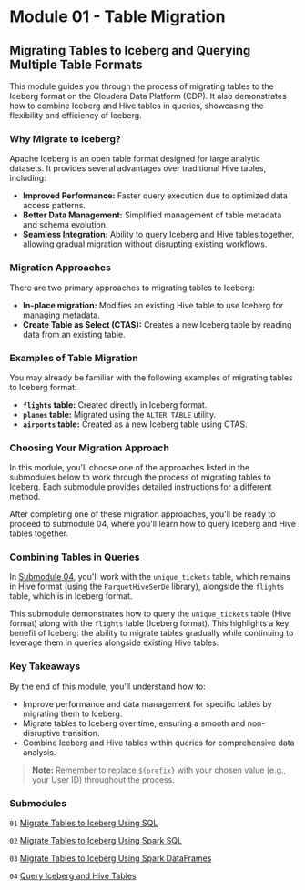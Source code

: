 # Module 01 - Table Migration

## Migrating Tables to Iceberg and Querying Multiple Table Formats

This module guides you through the process of migrating tables to the Iceberg format on the Cloudera Data Platform (CDP). It also demonstrates how to combine Iceberg and Hive tables in queries, showcasing the flexibility and efficiency of Iceberg.

### Why Migrate to Iceberg?

Apache Iceberg is an open table format designed for large analytic datasets. It provides several advantages over traditional Hive tables, including:

- **Improved Performance:** Faster query execution due to optimized data access patterns.
- **Better Data Management:** Simplified management of table metadata and schema evolution.
- **Seamless Integration:** Ability to query Iceberg and Hive tables together, allowing gradual migration without disrupting existing workflows.

### Migration Approaches

There are two primary approaches to migrating tables to Iceberg:

- **In-place migration:** Modifies an existing Hive table to use Iceberg for managing metadata.
- **Create Table as Select (CTAS):** Creates a new Iceberg table by reading data from an existing table.

### Examples of Table Migration

You may already be familiar with the following examples of migrating tables to Iceberg format:

- **`flights` table:** Created directly in Iceberg format.
- **`planes` table:** Migrated using the `ALTER TABLE` utility.
- **`airports` table:** Created as a new Iceberg table using CTAS.

### Choosing Your Migration Approach

In this module, you'll choose one of the approaches listed in the submodules below to work through the process of migrating tables to Iceberg. Each submodule provides detailed instructions for a different method. 

After completing one of these migration approaches, you'll be ready to proceed to submodule 04, where you'll learn how to query Iceberg and Hive tables together.

### Combining Tables in Queries

In [Submodule 04](query_iceberg_and_hive_tables_single_query_SQL.md), you'll work with the `unique_tickets` table, which remains in Hive format (using the `ParquetHiveSerDe` library), alongside the `flights` table, which is in Iceberg format.

This submodule demonstrates how to query the `unique_tickets` table (Hive format) along with the `flights` table (Iceberg format). This highlights a key benefit of Iceberg: the ability to migrate tables gradually while continuing to leverage them in queries alongside existing Hive tables.

### Key Takeaways

By the end of this module, you'll understand how to:

- Improve performance and data management for specific tables by migrating them to Iceberg.
- Migrate tables to Iceberg over time, ensuring a smooth and non-disruptive transition.
- Combine Iceberg and Hive tables within queries for comprehensive data analysis.

> **Note:** Remember to replace `${prefix}` with your chosen value (e.g., your User ID) throughout the process.

### Submodules

`01` [Migrate Tables to Iceberg Using SQL](migrate_tbl_to_iceberg_SQL.md)

`02` [Migrate Tables to Iceberg Using Spark SQL](migrate_tbl_to_iceberg_SparkSQL.md)

`03` [Migrate Tables to Iceberg Using Spark DataFrames](migrate_tbl_to_iceberg_SparkDataFrame.md)

`04` [Query Iceberg and Hive Tables](query_iceberg_and_hive_tables_single_query_SQL.md)
